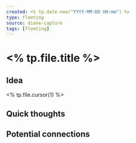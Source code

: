 ```yaml
---
created: <% tp.date.now("YYYY-MM-DD HH:mm") %>
type: fleeting
source: diane-capture
tags: [fleeting]
---
```


# <% tp.file.title %>

## Idea

<% tp.file.cursor(1) %>

## Quick thoughts



## Potential connections

